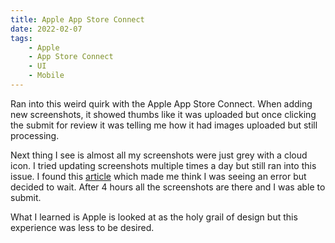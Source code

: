 ```yaml
---
title: Apple App Store Connect
date: 2022-02-07
tags:
    - Apple
    - App Store Connect
    - UI
    - Mobile
---
```


Ran into this weird quirk with the Apple App Store Connect. When adding new screenshots, it showed thumbs like it was uploaded but once clicking the submit for review it was telling me how it had images uploaded but still processing.

Next thing I see is almost all my screenshots were just grey with a cloud icon. I tried updating screenshots multiple times a day but still ran into this issue. I found this [article](https://developer.apple.com/forums/thread/649241?page=10) which made me think I was seeing an error but decided to wait. After 4 hours all the screenshots are there and I was able to submit.

What I learned is Apple is looked at as the holy grail of design but this experience was less to be desired.
